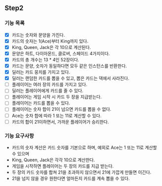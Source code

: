 ## Step2

### 기능 목록
- [x] 카드는 숫자와 문양을 가진다.
- [x] 카드의 숫자는 1(Ace)부터 King까지 있다.
- [x] King, Queen, Jack은 각 10으로 계산된다.
- [x] 문양은 하트, 다이아몬드, 클로버, 스페이드 4가지이다.
- [x] 카드의 총 개수는 13 * 4인 52장이다.
- [x] 카드는 문양, 숫자가 동일하다면 모두 같은 인스턴스를 반환한다.
- [x] 딜러는 카드 뭉치를 가지고 있다.
- [x] 딜러는 랜덤한 카드를 뽑을 수 있고, 뽑은 카드는 덱에서 사라진다.
- [ ] 플레이어는 여러 장의 카드를 가지고 있다. 
- [ ] 딜러는 플레이어에게 카드를 줄 수 있다.
- [ ] 플레이어는 게임 시작 시 카드 두 장을 지급받는다.
- [ ] 플레이어는 카드를 뽑을 수 있다.
- [ ] 플레이어는 숫자 합이 21이 넘으면 카드를 뽑을 수 없다.
- [ ] Ace는 숫자 합에 따라 1 또는 11로 계산할 수 있다.
- [ ] 카드의 합이 21이하면서, 가까운 플레이어가 승리한다.

### 기능 요구사항
- 카드의 숫자 계산은 카드 숫자를 기본으로 하며, 예외로 Ace는 1 또는 11로 계산할 수 있으며
- King, Queen, Jack은 각각 10으로 계산한다.
- 게임을 시작하면 플레이어는 두 장의 카드를 지급 받는다.
- 두 장의 카드 숫자를 합쳐 21을 초과하지 않으면서 21에 가깝게 만들면 이긴다. 
- 21을 넘지 않을 경우 원한다면 얼마든지 카드를 계속 뽑을 수 있다.

